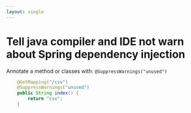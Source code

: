 ```yaml
---
layout: single
---
```


# Tell java compiler and IDE not warn about Spring dependency injection
Annotate a method or classes with: ```@SuppressWarnings("unused")```

````java
    @GetMapping("/csv")
    @SuppressWarnings("unused")
    public String index() {
        return "csv";
    }
````
